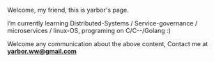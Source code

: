 Welcome, my friend, this is yarbor's page. 

I’m currently learning Distributed-Systems / Service-governance / microservices / linux-OS, programing on C/C--/Golang :)

Welcome any communication about the above content,
Contact me at **yarbor.ww@gmail.com** 

<!--

[![GitHub Streak](https://github-readme-streak-stats.herokuapp.com?user=YarBor&theme=dark&hide_border=true&border_radius=5&date_format=%5BY.%5Dn.j)](https://github.com/YarBor) 

[![Anurag's GitHub stats](https://github-readme-stats.vercel.app/api?username=YarBor&theme=transparent)](https://github.com/YarBor)

[![Top Langs](https://github-readme-stats.vercel.app/api/top-langs/?username=YarBor)](https://github.com/YarBor)

**YarBor/YarBor** is a ✨ _special_ ✨ repository because its `README.md` (this file) appears on your GitHub profile.

Here are some ideas to get you started:

- 🔭 I’m currently working on ...
- 🌱 I’m currently learning ...
- 👯 I’m looking to collaborate on ...
- 🤔 I’m looking for help with ...
- 💬 Ask me about ...
- 📫 How to reach me: ...
- 😄 Pronouns: ...
- ⚡ Fun fact: ...
-->
